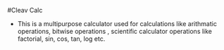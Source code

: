 #Cleav Calc
* This is a multipurpose calculator used for calculations like arithmatic operations, bitwise operations , scientific calculator operations like factorial, sin,             cos, tan, log etc.
